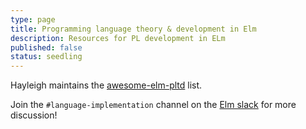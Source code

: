 ```yaml
---
type: page
title: Programming language theory & development in Elm
description: Resources for PL development in ELm
published: false
status: seedling
---
```


Hayleigh maintains the [awesome-elm-pltd](https://github.com/pd-andy/awesome-elm-pltd/blob/main/README.md) list.

Join the `#language-implementation` channel on the [Elm slack](https://elmlang.herokuapp.com) for more discussion!
